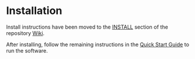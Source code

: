 # Installation

Install instructions have been moved to the [INSTALL](https://github.com/Inan-Network/inan-blockchain/wiki/INSTALL) section of the repository [Wiki](https://github.com/Inan-Network/inan-blockchain/wiki).

After installing, follow the remaining instructions in the
[Quick Start Guide](https://github.com/Inan-Network/inan-blockchain/wiki/Quick-Start-Guide)
to run the software.
